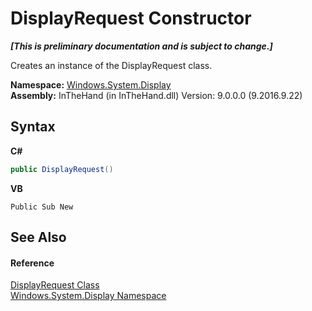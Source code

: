 # DisplayRequest Constructor 
 _**\[This is preliminary documentation and is subject to change.\]**_

Creates an instance of the DisplayRequest class.

**Namespace:**&nbsp;<a href="N_Windows_System_Display">Windows.System.Display</a><br />**Assembly:**&nbsp;InTheHand (in InTheHand.dll) Version: 9.0.0.0 (9.2016.9.22)

## Syntax

**C#**<br />
``` C#
public DisplayRequest()
```

**VB**<br />
``` VB
Public Sub New
```


## See Also


#### Reference
<a href="T_Windows_System_Display_DisplayRequest">DisplayRequest Class</a><br /><a href="N_Windows_System_Display">Windows.System.Display Namespace</a><br />